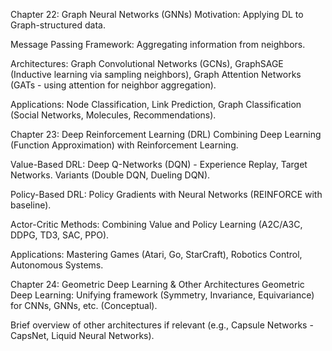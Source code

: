 Chapter 22: Graph Neural Networks (GNNs)
Motivation: Applying DL to Graph-structured data.

Message Passing Framework: Aggregating information from neighbors.

Architectures: Graph Convolutional Networks (GCNs), GraphSAGE (Inductive learning via sampling neighbors), Graph Attention Networks (GATs - using attention for neighbor aggregation).

Applications: Node Classification, Link Prediction, Graph Classification (Social Networks, Molecules, Recommendations).

Chapter 23: Deep Reinforcement Learning (DRL)
Combining Deep Learning (Function Approximation) with Reinforcement Learning.

Value-Based DRL: Deep Q-Networks (DQN) - Experience Replay, Target Networks. Variants (Double DQN, Dueling DQN).

Policy-Based DRL: Policy Gradients with Neural Networks (REINFORCE with baseline).

Actor-Critic Methods: Combining Value and Policy Learning (A2C/A3C, DDPG, TD3, SAC, PPO).

Applications: Mastering Games (Atari, Go, StarCraft), Robotics Control, Autonomous Systems.

Chapter 24: Geometric Deep Learning & Other Architectures
Geometric Deep Learning: Unifying framework (Symmetry, Invariance, Equivariance) for CNNs, GNNs, etc. (Conceptual).

Brief overview of other architectures if relevant (e.g., Capsule Networks - CapsNet, Liquid Neural Networks).
